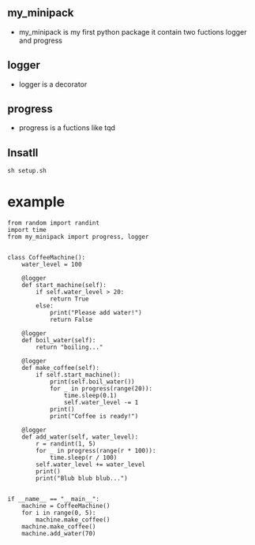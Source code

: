 ## my_minipack

-   my_minipack is my first python package it contain two fuctions logger and progress

## logger

-   logger is a decorator

## progress

-   progress is a fuctions like tqd

## Insatll

```
sh setup.sh
```

# example

```
from random import randint
import time
from my_minipack import progress, logger


class CoffeeMachine():
    water_level = 100

    @logger
    def start_machine(self):
        if self.water_level > 20:
            return True
        else:
            print("Please add water!")
            return False

    @logger
    def boil_water(self):
        return "boiling..."

    @logger
    def make_coffee(self):
        if self.start_machine():
            print(self.boil_water())
            for _ in progress(range(20)):
                time.sleep(0.1)
                self.water_level -= 1
            print()
            print("Coffee is ready!")

    @logger
    def add_water(self, water_level):
        r = randint(1, 5)
        for _ in progress(range(r * 100)):
            time.sleep(r / 100)
        self.water_level += water_level
        print()
        print("Blub blub blub...")


if __name__ == "__main__":
    machine = CoffeeMachine()
    for i in range(0, 5):
        machine.make_coffee()
    machine.make_coffee()
    machine.add_water(70)

```
